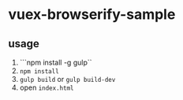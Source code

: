 # vuex-browserify-sample

## usage
1. ```npm install -g gulp``
2. ```npm install```
3. ```gulp build``` or ```gulp build-dev```
4. open ```index.html```
